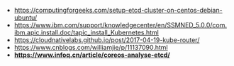 -   https://computingforgeeks.com/setup-etcd-cluster-on-centos-debian-ubuntu/
-   https://www.ibm.com/support/knowledgecenter/en/SSMNED_5.0.0/com.ibm.apic.install.doc/tapic_install_Kubernetes.html
-   https://cloudnativelabs.github.io/post/2017-04-19-kube-router/
-   https://www.cnblogs.com/williamjie/p/11137090.html
-    **https://www.infoq.cn/article/coreos-analyse-etcd/**
